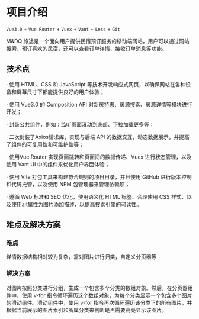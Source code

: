 # 项目介绍

`Vue3.0` + `Vue Router` + `Vuex` + `Vant` + `Less` + `Git`

M&DQ 旅途是一个面向用户提供民宿预订服务的移动端网站，用户可以通过网站搜索、预订喜欢的民宿，还可以查看订单详情、接收订单消息等功能。

## 技术点

· 使用 HTML、CSS 和 JavaScript 等技术开发响应式网页，以确保网站在各种设备和屏幕尺寸下都能提供良好的用户体验；

· 使用 Vue3.0 的 Composition API 对新房特惠、房源搜索、房源详情等模块进行开发；

· 封装公共组件，例如：监听页面滚动到底部、下拉加载更多等；

· 二次封装了Axios请求库，实现与后端 API 的数据交互，动态数据展示，并提高了组件的可复用性和可维护性等；

· 使用Vue Router 实现页面跳转和页面间的数据传递、Vuex 进行状态管理，以及使用 Vant UI 中的组件来优化用户界面体验；

· 使用 Vite 打包工具来构建符合规则的项目目录，并且使用 GitHub 进行版本控制和代码托管，以及使用 NPM 包管理器来管理依赖项；

· 遵循 Web 标准和 SEO 优化，使用语义化 HTML 标签、合理使用 CSS 样式、以及使用alt属性为图片添加描述，以提高搜索引擎的可读性。

## 难点及解决方案
### 难点
详情数据结构相对较为复杂，需对图片进行归类，自定义分页器等
### 解决方案
对图片按照分类进行分组，生成一个包含多个分类的数组对象。然后，在分页器组件中，使用 v-for 指令循环遍历这个数组对象，为每个分类显示一个包含多个图片的滑动组件。滑动组件中，使用 v-for 指令再次循环遍历该分类下的所有图片，并根据当前展示的图片索引和所属分类来判断是否需要高亮显示该图片。
